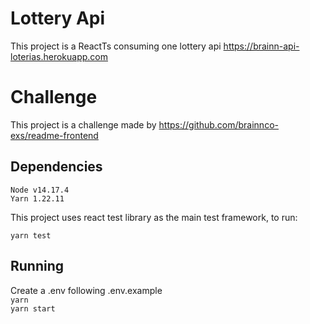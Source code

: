 # Lottery Api
This project is a ReactTs consuming one lottery api https://brainn-api-loterias.herokuapp.com

# Challenge
This project is a challenge made by https://github.com/brainnco-exs/readme-frontend

## Dependencies
``Node v14.17.4``<br />
``Yarn 1.22.11`` <br />


This project uses react test library as the main test framework, to run:

`` yarn test ``

## Running

Create a .env following .env.example <br />
``yarn``<br/>
``yarn start``
